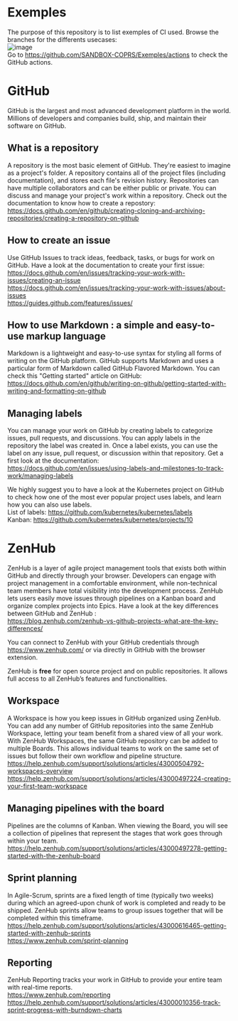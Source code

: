 # Exemples
The purpose of this repository is to list exemples of CI used. Browse the branches for the differents usecases:  
![image](https://user-images.githubusercontent.com/86782407/130099936-f2181b94-5ad9-49a3-8c2e-29458035fc78.png)  
Go to https://github.com/SANDBOX-COPRS/Exemples/actions to check the GitHub actions.

# GitHub
GitHub is the largest and most advanced development platform in the world. Millions of developers and companies build, ship, and maintain their software on GitHub.

## What is a repository
A repository is the most basic element of GitHub. They're easiest to imagine as a project's folder. A repository contains all of the project files (including documentation), and stores each file's revision history. Repositories can have multiple collaborators and can be either public or private. You can discuss and manage your project's work within a repository. Check out the documentation to know how to create a repostory:  
https://docs.github.com/en/github/creating-cloning-and-archiving-repositories/creating-a-repository-on-github

## How to create an issue
Use GitHub Issues to track ideas, feedback, tasks, or bugs for work on GitHub. Have a look at the documentation to create your first issue:  
https://docs.github.com/en/issues/tracking-your-work-with-issues/creating-an-issue  
https://docs.github.com/en/issues/tracking-your-work-with-issues/about-issues  
https://guides.github.com/features/issues/

## How to use Markdown : a simple and easy-to-use markup language
Markdown is a lightweight and easy-to-use syntax for styling all forms of writing on the GitHub platform. GitHub supports Markdown and uses a particular form of Markdown called GitHub Flavored Markdown. You can check this "Getting started" article on GitHub:  
https://docs.github.com/en/github/writing-on-github/getting-started-with-writing-and-formatting-on-github

## Managing labels
You can manage your work on GitHub by creating labels to categorize issues, pull requests, and discussions. You can apply labels in the repository the label was created in. Once a label exists, you can use the label on any issue, pull request, or discussion within that repository. Get a first look at the documentation:  
https://docs.github.com/en/issues/using-labels-and-milestones-to-track-work/managing-labels

We highly suggest you to have a look at the Kubernetes project on GitHub to check how one of the most ever popular project uses labels, and learn how you can also use labels.  
List of labels: https://github.com/kubernetes/kubernetes/labels  
Kanban: https://github.com/kubernetes/kubernetes/projects/10

# ZenHub
ZenHub is a layer of agile project management tools that exists both within GitHub and directly through your browser. Developers can engage with project management in a comfortable environment, while non-technical team members have total visibility into the development process. ZenHub lets users easily move issues through pipelines on a Kanban board and organize complex projects into Epics. Have a look at the key differences between GitHub and ZenHub :  
https://blog.zenhub.com/zenhub-vs-github-projects-what-are-the-key-differences/

You can connect to ZenHub with your GitHub credentials through https://www.zenhub.com/ or via directly in GitHub with the browser extension.

ZenHub is **free** for open source project and on public repositories. It allows full access to all ZenHub’s features and functionalities.

## Workspace
A Workspace is how you keep issues in GitHub organized using ZenHub. You can add any number of GitHub repositories into the same ZenHub Workspace, letting your team benefit from a shared view of all your work. With ZenHub Workspaces, the same GitHub repository can be added to multiple Boards. This allows individual teams to work on the same set of issues but follow their own workflow and pipeline structure.  
https://help.zenhub.com/support/solutions/articles/43000504792-workspaces-overview  
https://help.zenhub.com/support/solutions/articles/43000497224-creating-your-first-team-workspace

## Managing pipelines with the board
Pipelines are the columns of Kanban. When viewing the Board, you will see a collection of pipelines that represent the stages that work goes through within your team.  
https://help.zenhub.com/support/solutions/articles/43000497278-getting-started-with-the-zenhub-board

## Sprint planning
In Agile-Scrum, sprints are a fixed length of time (typically two weeks) during which an agreed-upon chunk of work is completed and ready to be shipped. ZenHub sprints allow teams to group issues together that will be completed within this timeframe.  
https://help.zenhub.com/support/solutions/articles/43000616465-getting-started-with-zenhub-sprints  
https://www.zenhub.com/sprint-planning

## Reporting
ZenHub Reporting tracks your work in GitHub to provide your entire team with real-time reports.  
https://www.zenhub.com/reporting  
https://help.zenhub.com/support/solutions/articles/43000010356-track-sprint-progress-with-burndown-charts
